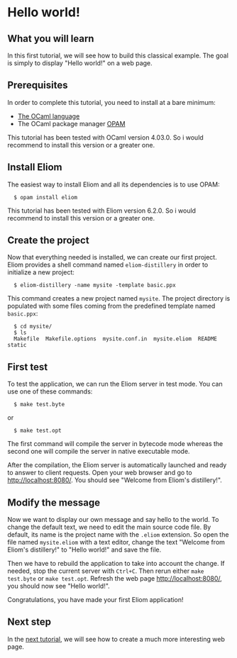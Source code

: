 # Hello world!


## What you will learn

  In this first tutorial, we will see how to build this classical example. The goal is simply to display "Hello world!" on a web page.


## Prerequisites

  In order to complete this tutorial, you need to install at a bare minimum:

  - [The OCaml language](http://www.ocaml.org/docs/install.html)
  - The OCaml package manager [OPAM](https://opam.ocaml.org/doc/Install.html)

  This tutorial has been tested with OCaml version 4.03.0. So i would recommend to install this version or a greater one.


## Install Eliom

  The easiest way to install Eliom and all its dependencies is to use OPAM:

```
  $ opam install eliom
```

  This tutorial has been tested with Eliom version 6.2.0. So i would recommend to install this version or a greater one.


## Create the project

  Now that everything needed is installed, we can create our first project. Eliom provides a shell command named `eliom-distillery` in order to initialize a new project:

```
  $ eliom-distillery -name mysite -template basic.ppx
```

  This command creates a new project named `mysite`. The project directory is populated with some files coming from the predefined template named `basic.ppx`:

```
  $ cd mysite/
  $ ls
  Makefile  Makefile.options  mysite.conf.in  mysite.eliom  README  static
```


## First test

  To test the application, we can run the Eliom server in test mode. You can use one of these commands:

```
  $ make test.byte
```

  or

```
  $ make test.opt
```

  The first command will compile the server in bytecode mode whereas the second one will compile the server in native executable mode.

  After the compilation, the Eliom server is automatically launched and ready to answer to client requests. Open your web browser and go to [http://localhost:8080/](http://localhost:8080/). You should see "Welcome from Eliom's distillery!".


## Modify the message

  Now we want to display our own message and say hello to the world. To change the default text, we need to edit the main source code file. By default, its name is the project name with the `.eliom` extension. So open the file named `mysite.eliom` with a text editor, change the text "Welcome from Eliom's distillery!" to "Hello world!" and save the file.

  Then we have to rebuild the application to take into account the change. If needed, stop the current server with `Ctrl+C`. Then rerun either `make test.byte` or `make test.opt`. Refresh the web page [http://localhost:8080/](http://localhost:8080/), you should now see "Hello world!".

  Congratulations, you have made your first Eliom application!
  

## Next step

  In the [next tutorial](../00200-static-table/), we will see how to create a much more interesting web page.
